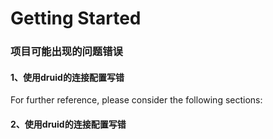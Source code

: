 # Getting Started

### 项目可能出现的问题错误

#### 1、使用druid的连接配置写错
For further reference, please consider the following sections:

#### 2、使用druid的连接配置写错
